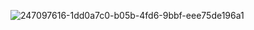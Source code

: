 ![247097616-1dd0a7c0-b05b-4fd6-9bbf-eee75de196a1](https://github.com/ibrahimcangok/US_States_Guessing_Game/assets/106431802/addb8206-de12-44a8-9392-8f5ea5be9a74)

